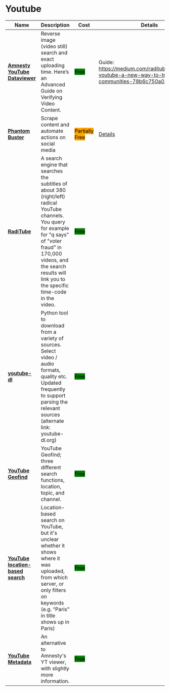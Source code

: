 # Youtube

| Name | Description | Cost | Details |
| --- | --- | --- | --- |
| [**Amnesty YouTube Dataviewer**](http://amnestyusa.org/sites/default/custom-scripts/citizenevidence) | Reverse image (video still) search and exact uploading time. Here’s an Advanced Guide on Verifying Video Content. | <mark style="background-color:green;">Free</mark> | Guide: https://medium.com/raditube/uncovering-youtube-a-new-way-to-track-radical-communities-78b6c750a0a3 |
| [**Phantom Buster**](https://phantombuster.com) | Scrape content and automate actions on social media | <mark style="background-color:orange;">Partially Free</mark> | [Details](../../tools/phantom-buster/README.md) |
| [**RadiTube**](https://tool.raditube.com/) | A search engine that searches the subtitles of about 380 (right/left) radical YouTube channels. You query for example for "q says" of "voter fraud" in 170,000 videos, and the search results will link you to the specific time-code in the video. | <mark style="background-color:green;">Free</mark> |  |
| [**youtube-dl**](http://rg3.github.io/youtube-dl/) | Python tool to download from a variety of sources. Select video / audio formats, quality etc. Updated frequently to support parsing the relevant sources (alternate link: youtube-dl.org) | <mark style="background-color:green;">Free</mark> |  |
| [**YouTube Geofind**](http://mattw.io/youtube-geofind/location) | YouTube Geofind; three different search functions, location, topic, and channel. | <mark style="background-color:green;">Free</mark> |  |
| [**YouTube location-based search**](http://youtube.github.io/geo-search-tool/search.html) | Location-based search on YouTube, but it's unclear whether it shows where it was uploaded, from which server, or only filters on keywords (e.g. “Paris” in title shows up in Paris) | <mark style="background-color:green;">Free</mark> |  |
| [**YouTube Metadata**](https://mattw.io/youtube-metadata/) | An alternative to Amnesty's YT viewer, with slightly more information. | <mark style="background-color:green;">Free</mark> |  |